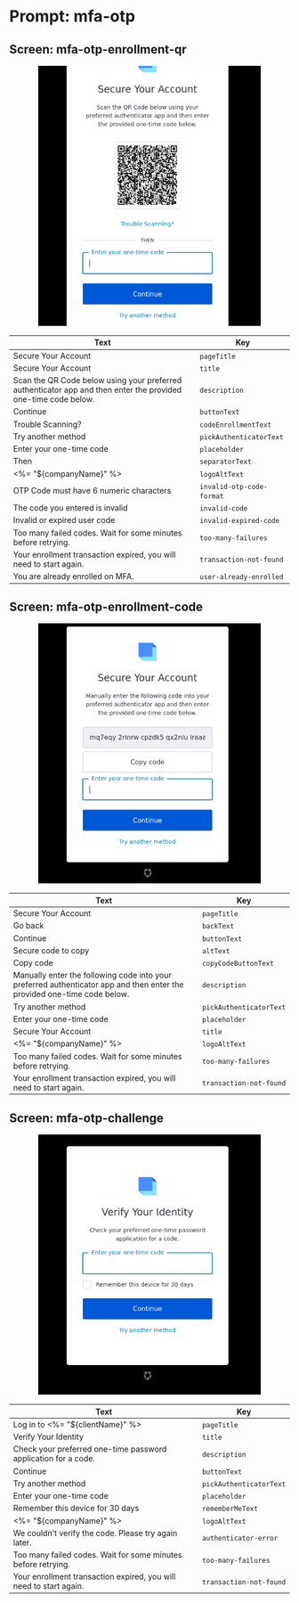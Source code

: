# Prompt: mfa-otp

## Screen: mfa-otp-enrollment-qr

<p style="text-align: center;">
  <img alt="mfa-otp-enrollment-qr reference screenshot" class="ul-prompt-screenshot" data-ul-prompt="mfa-otp-enrollment-qr" src="/media/articles/universal-login/text-customization/mfa-otp-enrollment-qr.png" style="width: 400px;"/>
</p>

|Text|Key|
|----------|----------|
|Secure Your Account|`pageTitle`|
|Secure Your Account|`title`|
|Scan the QR Code below using your preferred authenticator app and then enter the provided one-time code below.|`description`|
|Continue|`buttonText`|
|Trouble Scanning?|`codeEnrollmentText`|
|Try another method|`pickAuthenticatorText`|
|Enter your one-time code|`placeholder`|
|Then|`separatorText`|
|<%= "${companyName}" %>|`logoAltText`|
|OTP Code must have 6 numeric characters|`invalid-otp-code-format`|
|The code you entered is invalid|`invalid-code`|
|Invalid or expired user code|`invalid-expired-code`|
|Too many failed codes. Wait for some minutes before retrying.|`too-many-failures`|
|Your enrollment transaction expired, you will need to start again.|`transaction-not-found`|
|You are already enrolled on MFA.|`user-already-enrolled`|

## Screen: mfa-otp-enrollment-code

<p style="text-align: center;">
  <img alt="mfa-otp-enrollment-code reference screenshot" class="ul-prompt-screenshot" data-ul-prompt="mfa-otp-enrollment-code" src="/media/articles/universal-login/text-customization/mfa-otp-enrollment-code.png" style="width: 400px;"/>
</p>

|Text|Key|
|----------|----------|
|Secure Your Account|`pageTitle`|
|Go back|`backText`|
|Continue|`buttonText`|
|Secure code to copy|`altText`|
|Copy code|`copyCodeButtonText`|
|Manually enter the following code into your preferred authenticator app and then enter the provided one-time code below.|`description`|
|Try another method|`pickAuthenticatorText`|
|Enter your one-time code|`placeholder`|
|Secure Your Account|`title`|
|<%= "${companyName}" %>|`logoAltText`|
|Too many failed codes. Wait for some minutes before retrying.|`too-many-failures`|
|Your enrollment transaction expired, you will need to start again.|`transaction-not-found`|

## Screen: mfa-otp-challenge

<p style="text-align: center;">
  <img alt="mfa-otp-challenge reference screenshot" class="ul-prompt-screenshot" data-ul-prompt="mfa-otp-challenge" src="/media/articles/universal-login/text-customization/mfa-otp-challenge.png" style="width: 400px;"/>
</p>

|Text|Key|
|----------|----------|
|Log in to <%= "${clientName}" %>|`pageTitle`|
|Verify Your Identity|`title`|
|Check your preferred one-time password application for a code.|`description`|
|Continue|`buttonText`|
|Try another method|`pickAuthenticatorText`|
|Enter your one-time code|`placeholder`|
|Remember this device for 30 days|`rememberMeText`|
|<%= "${companyName}" %>|`logoAltText`|
|We couldn't verify the code. Please try again later.|`authenticator-error`|
|Too many failed codes. Wait for some minutes before retrying.|`too-many-failures`|
|Your enrollment transaction expired, you will need to start again.|`transaction-not-found`|
